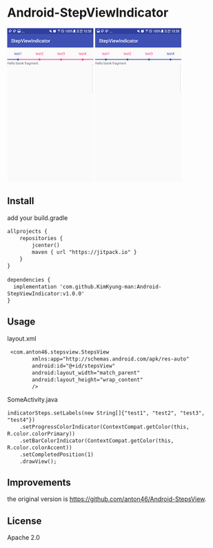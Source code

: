 # Android-StepViewIndicator
![Example image](./1.png) ![Example image](./2.png)

## Install

add your build.gradle
```
allprojects {
    repositories {
        jcenter()
        maven { url "https://jitpack.io" }
    }
}

dependencies {
  implementation 'com.github.KimKyung-man:Android-StepViewIndicator:v1.0.0'
}
```

  
## Usage
layout.xml
```
 <com.anton46.stepsview.StepsView
        xmlns:app="http://schemas.android.com/apk/res-auto"
        android:id="@+id/stepsView"
        android:layout_width="match_parent"
        android:layout_height="wrap_content"
        />
```        

SomeActivity.java
```
indicatorSteps.setLabels(new String[]{"test1", "test2", "test3", "test4"})
    .setProgressColorIndicator(ContextCompat.getColor(this, R.color.colorPrimary))
    .setBarColorIndicator(ContextCompat.getColor(this, R.color.colorAccent))
    .setCompletedPosition(1)
    .drawView();
```

## Improvements
the original version is https://github.com/anton46/Android-StepsView.

## License
Apache 2.0
